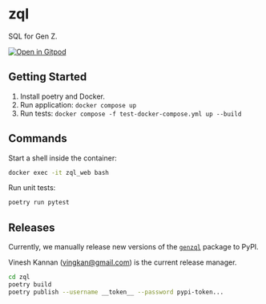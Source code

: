 # zql

SQL for Gen Z.

[![Open in Gitpod](https://gitpod.io/button/open-in-gitpod.svg)](https://gitpod.io/#https://github.com/genzql/zql)

## Getting Started

1. Install poetry and Docker.
2. Run application: `docker compose up`
3. Run tests: `docker compose -f test-docker-compose.yml up --build`

## Commands

Start a shell inside the container:

```bash
docker exec -it zql_web bash
```

Run unit tests:

```bash
poetry run pytest
```

## Releases

Currently, we manually release new versions of the [`genzql`](https://pypi.org/project/genzql/) package to PyPI.

Vinesh Kannan (vingkan@gmail.com) is the current release manager.

```bash
cd zql
poetry build
poetry publish --username __token__ --password pypi-token...
```
